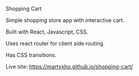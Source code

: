 Shopping Cart

Simple shopping store app with interactive cart.

Built with React, Javascript, CSS.

Uses react router for client side routing.

Has CSS transitions. 

Live site: https://martyxho.github.io/shopping-cart/

